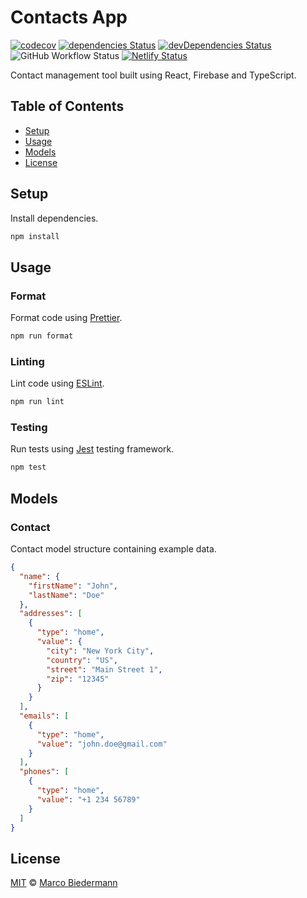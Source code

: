 # Contacts App

[![codecov](https://img.shields.io/codecov/c/gh/marcobiedermann/contacts)](https://codecov.io/gh/marcobiedermann/contacts)
[![dependencies Status](https://img.shields.io/david/marcobiedermann/contacts)](https://david-dm.org/marcobiedermann/contacts)
[![devDependencies Status](https://img.shields.io/david/dev/marcobiedermann/contacts)](https://david-dm.org/marcobiedermann/contacts?type=dev)
![GitHub Workflow Status](https://img.shields.io/github/workflow/status/marcobiedermann/contacts/CI)
[![Netlify Status](https://api.netlify.com/api/v1/badges/16b1212e-31a0-4415-aad4-df9d20d5217a/deploy-status)](https://app.netlify.com/sites/contacts-app/deploys)

Contact management tool built using React, Firebase and TypeScript.

## Table of Contents

- [Setup](#setup)
- [Usage](#usage)
- [Models](#models)
- [License](#license)

## Setup

Install dependencies.

```sh
npm install
```

## Usage

### Format

Format code using [Prettier](https://prettier.io/).

```sh
npm run format
```

### Linting

Lint code using [ESLint](https://eslint.org/).

```sh
npm run lint
```

### Testing

Run tests using [Jest](https://jestjs.io/) testing framework.

```sh
npm test
```

## Models

### Contact

Contact model structure containing example data.

```json
{
  "name": {
    "firstName": "John",
    "lastName": "Doe"
  },
  "addresses": [
    {
      "type": "home",
      "value": {
        "city": "New York City",
        "country": "US",
        "street": "Main Street 1",
        "zip": "12345"
      }
    }
  ],
  "emails": [
    {
      "type": "home",
      "value": "john.doe@gmail.com"
    }
  ],
  "phones": [
    {
      "type": "home",
      "value": "+1 234 56789"
    }
  ]
}
```

## License

[MIT](LICENSE) © [Marco Biedermann](https://github.com/marcobiedermann)
